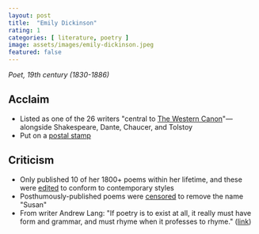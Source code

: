 ```yaml
---
layout: post
title:  "Emily Dickinson"
rating: 1
categories: [ literature, poetry ]
image: assets/images/emily-dickinson.jpeg
featured: false
---
```


_Poet, 19th century (1830-1886)_

## Acclaim

- Listed as one of the 26 writers "central to [The Western Canon](https://en.wikipedia.org/wiki/The_Western_Canon)"—alongside Shakespeare, Dante, Chaucer, and Tolstoy
- Put on a [postal stamp](https://postalmuseum.si.edu/exhibition/women-on-stamps-part-3-literature-poets/emily-dickinson)

## Criticism

- Only published 10 of her 1800+ poems within her lifetime, and these were [edited](https://en.wikipedia.org/wiki/Emily_Dickinson#cite_note-:0-8) to conform to contemporary styles
- Posthumously-published poems were [censored](https://archive.ph/20200326042600/https://www.nytimes.com/1998/11/29/magazine/beethoven-s-hair-tells-all.html) to remove the name "Susan"
- From writer Andrew Lang: "If poetry is to exist at all, it really must have form and grammar, and must rhyme when it professes to rhyme." ([link](https://en.wikipedia.org/wiki/Emily_Dickinson#cite_ref-169))

